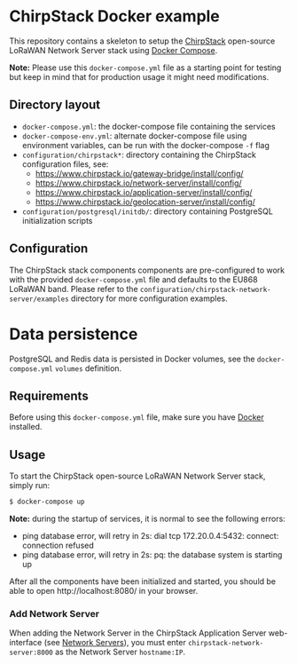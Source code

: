 # ChirpStack Docker example

This repository contains a skeleton to setup the [ChirpStack](https://www.chirpstack.io)
open-source LoRaWAN Network Server stack using [Docker Compose](https://docs.docker.com/compose/).

**Note:** Please use this `docker-compose.yml` file as a starting point for testing
but keep in mind that for production usage it might need modifications. 

## Directory layout

* `docker-compose.yml`: the docker-compose file containing the services
* `docker-compose-env.yml`: alternate docker-compose file using environment variables, can be run with the docker-compose `-f` flag
* `configuration/chirpstack*`: directory containing the ChirpStack configuration files, see:
    * https://www.chirpstack.io/gateway-bridge/install/config/
    * https://www.chirpstack.io/network-server/install/config/
    * https://www.chirpstack.io/application-server/install/config/
    * https://www.chirpstack.io/geolocation-server/install/config/
* `configuration/postgresql/initdb/`: directory containing PostgreSQL initialization scripts

## Configuration

The ChirpStack stack components components are pre-configured to work with the provided
`docker-compose.yml` file and defaults to the EU868 LoRaWAN band. Please refer
to the `configuration/chirpstack-network-server/examples` directory for more configuration
examples.

# Data persistence

PostgreSQL and Redis data is persisted in Docker volumes, see the `docker-compose.yml`
`volumes` definition.

## Requirements

Before using this `docker-compose.yml` file, make sure you have [Docker](https://www.docker.com/community-edition)
installed.

## Usage

To start the ChirpStack open-source LoRaWAN Network Server stack, simply run:

```bash
$ docker-compose up
```

**Note:** during the startup of services, it is normal to see the following errors:

* ping database error, will retry in 2s: dial tcp 172.20.0.4:5432: connect: connection refused
* ping database error, will retry in 2s: pq: the database system is starting up


After all the components have been initialized and started, you should be able
to open http://localhost:8080/ in your browser.

### Add Network Server

When adding the Network Server in the ChirpStack Application Server web-interface
(see [Network Servers](https://www.chirpstack.io/application-server/use/network-servers/)),
you must enter `chirpstack-network-server:8000` as the Network Server `hostname:IP`.
